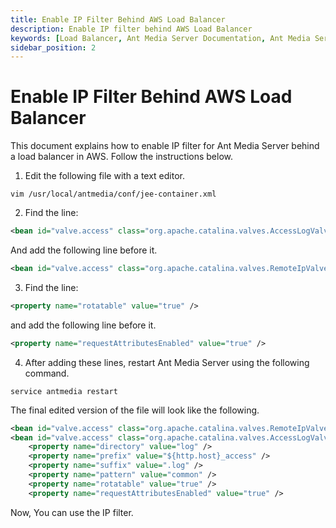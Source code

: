 ```yaml
---
title: Enable IP Filter Behind AWS Load Balancer 
description: Enable IP filter behind AWS Load Balancer
keywords: [Load Balancer, Ant Media Server Documentation, Ant Media Server Tutorials]
sidebar_position: 2
---
```


# Enable IP Filter Behind AWS Load Balancer

This document explains how to enable IP filter for Ant Media Server behind a load balancer in AWS. Follow the instructions below.

1.  Edit the following file with a text editor.
    
```shell
vim /usr/local/antmedia/conf/jee-container.xml
```
    

2.  Find the line:
    
```xml
<bean id="valve.access" class="org.apache.catalina.valves.AccessLogValve">
```
    
And add the following line before it.
    
```xml
<bean id="valve.access" class="org.apache.catalina.valves.RemoteIpValve" />
```
    

3.  Find the line:

```xml
<property name="rotatable" value="true" />
```
    
and add the following line before it.
    
```xml
<property name="requestAttributesEnabled" value="true" />
```
    

4.  After adding these lines, restart Ant Media Server using the following command.
    
```shell
service antmedia restart
```
    
The final edited version of the file will look like the following.

```xml
<bean id="valve.access" class="org.apache.catalina.valves.RemoteIpValve" />
<bean id="valve.access" class="org.apache.catalina.valves.AccessLogValve">
    <property name="directory" value="log" />
    <property name="prefix" value="${http.host}_access" />
    <property name="suffix" value=".log" />
    <property name="pattern" value="common" />
    <property name="rotatable" value="true" />
    <property name="requestAttributesEnabled" value="true" />
```
Now, You can use the IP filter.
